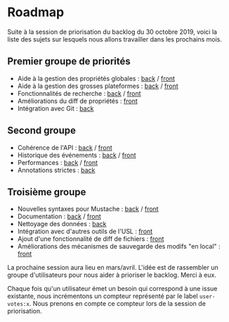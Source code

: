 # Roadmap

Suite à la session de priorisation du backlog du 30 octobre 2019, voici la liste des sujets sur lesquels nous allons travailler dans les prochains mois.

## Premier groupe de priorités

* Aide à la gestion des propriétés globales : [back](https://github.com/voyages-sncf-technologies/hesperides/labels/globals-friendly) / [front](https://github.com/voyages-sncf-technologies/hesperides-gui/labels/globals-friendly)
* Aide à la gestion des grosses plateformes : [back](https://github.com/voyages-sncf-technologies/hesperides/labels/big-platforms-management) / [front](https://github.com/voyages-sncf-technologies/hesperides-gui/labels/big-platforms-management)
* Fonctionnalités de recherche : [back](https://github.com/voyages-sncf-technologies/hesperides/labels/search-features) / [front](https://github.com/voyages-sncf-technologies/hesperides-gui/labels/search-features)
* Améliorations du diff de propriétés : [front](https://github.com/voyages-sncf-technologies/hesperides-gui/labels/diff-improvements)
* Intégration avec Git : [back](https://github.com/voyages-sncf-technologies/hesperides/labels/git-as-backend)

## Second groupe

* Cohérence de l'API : [back](https://github.com/voyages-sncf-technologies/hesperides/labels/api-coherency) / [front](https://github.com/voyages-sncf-technologies/hesperides-gui/labels/api-coherency)
* Historique des événements : [back](https://github.com/voyages-sncf-technologies/hesperides/labels/events-history) / [front](https://github.com/voyages-sncf-technologies/hesperides-gui/labels/events-history)
* Performances : [back](https://github.com/voyages-sncf-technologies/hesperides/labels/perfs) / [front](https://github.com/voyages-sncf-technologies/hesperides-gui/labels/perfs)
* Annotations strictes : [back](https://github.com/voyages-sncf-technologies/hesperides/labels/strict-annotations)

## Troisième groupe

* Nouvelles syntaxes pour Mustache : [back](https://github.com/voyages-sncf-technologies/hesperides/labels/mustachisation) / [front](https://github.com/voyages-sncf-technologies/hesperides-gui/labels/mustachisation)
* Documentation : [back](https://github.com/voyages-sncf-technologies/hesperides/labels/user-docs) / [front](https://github.com/voyages-sncf-technologies/hesperides-gui/labels/user-docs)
* Nettoyage des données : [back](https://github.com/voyages-sncf-technologies/hesperides/labels/data-cleanup)
* Intégration avec d'autres outils de l'USL : [front](https://github.com/voyages-sncf-technologies/hesperides-gui/labels/integration-usl)
* Ajout d'une fonctionnalité de diff de fichiers : [front](https://github.com/voyages-sncf-technologies/hesperides-gui/labels/files-diff)
* Améliorations des mécanismes de sauvegarde des modifs "en local" : [front](https://github.com/voyages-sncf-technologies/hesperides-gui/labels/local-changes)

La prochaine session aura lieu en mars/avril. L'idée est de rassembler un groupe d'utilisateurs pour nous aider à prioriser le backlog. Merci à eux.

Chaque fois qu'un utilisateur émet un besoin qui correspond à une issue existante, nous incrémentons un compteur représenté par le label `user-votes:x`. Nous prenons en compte ce compteur lors de la session de priorisation.